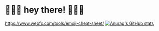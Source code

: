 # 🍓🍓🍓 hey there! 🍓🍓🍓

https://www.webfx.com/tools/emoji-cheat-sheet/
[![Anurag's GitHub stats](https://github-readme-stats.vercel.app/api?username=umamanicka)](https://github.com/anuraghazra/github-readme-stats)
